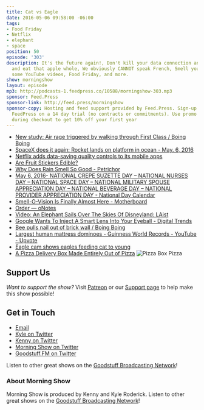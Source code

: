 ```yaml
---
title: Cat vs Eagle
date: 2016-05-06 09:58:00 -06:00
tags:
- Food Friday
- Netflix
- elephant
- space
position: 50
episode: '303'
description: It's the future again!, Don't kill your data connection anymore, Go ahead
  and eat that apple whole, We obviously CANNOT speak French, Smell your way through
  some YouTube videos, Food Friday, and more.
show: morningshow
layout: episode
mp3: http://podcasts-1.feedpress.co/10588/morningshow-303.mp3
sponsor: Feed.Press
sponsor-link: http://feed.press/morningshow
sponsor-copy: Hosting and feed support provided by Feed.Press. Sign-up today and try
  FeedPress on a 14 day trial (no contracts or commitments). Use promo code `morningshow`
  during checkout to get 10% off your first year
---
```


* [New study: Air rage triggered by walking through First Class / Boing Boing](http://boingboing.net/2016/05/03/new-study-air-rage-triggered.html)
* [SpaceX does it again: Rocket lands on platform in ocean - May. 6, 2016](http://money.cnn.com/2016/05/06/technology/spacex-rocket-landing-barge/)
* [Netflix adds data-saving quality controls to its mobile apps](http://www.engadget.com/2016/05/05/netflix-data-saving-quality-controls/)
* [Are Fruit Stickers Edible?](http://bigfrog104.com/are-fruit-stickers-edible/)
* [Why Does Rain Smell So Good - Petrichor](http://www.livescience.com/37648-good-smells-rain-petrichor.html)
* [May 6, 2016- NATIONAL CREPE SUZETTE DAY – NATIONAL NURSES DAY – NATIONAL SPACE DAY – NATIONAL MILITARY SPOUSE APPRECIATION DAY – NATIONAL BEVERAGE DAY – NATIONAL PROVIDER APPRECIATION DAY - National Day Calendar](http://www.nationaldaycalendar.com/2016/05/05/may-6-2016-national-crepe-suzette-day-national-nurses-day-national-space-day-national-military-spouse-appreciation-day-national-beverage-day-national-provider-appreciation-day/)
* [Smell-O-Vision Is Finally Almost Here - Motherboard](http://motherboard.vice.com/read/cyrano-digital-scent-gadget)
* [Order — oNotes](http://www.onotes.com/store/)
* [Video: An Elephant Sails Over The Skies Of Disneyland: LAist](http://laist.com/2016/04/28/elephant_disneyland.php)
* [Google Wants To Inject A Smart Lens Into Your Eyeball - Digital Trends](http://www.digitaltrends.com/cool-tech/google-lens-injection-patent-smart-device/)
* [Bee pulls nail out of brick wall / Boing Boing](http://boingboing.net/2016/05/02/bee-pulls-nail-out-of-brick-wa.html)
* [Largest human mattress dominoes - Guinness World Records - YouTube - Upvote](http://upvote.morningshow.am/largest-human-mattress-dominoes-guinness-world-records-youtube/2016-05-01)
* [Eagle cam shows eagles feeding cat to young](http://www.usatoday.com/story/tech/nation-now/2016/04/29/eagle-cam-shows-eagles-feeding-cat-young/83692396/)
* [A Pizza Delivery Box Made Entirely Out of Pizza](http://laughingsquid.com/a-pizza-delivery-box-made-entirely-out-of-pizza/)
![Pizza Box Pizza](http://i.imgur.com/lmG9PeM.jpg)

## Support Us
*Want to support the show?* Visit [Patreon](http://patreon.com/morningshow) or our [Support page](http://goodstuff.fm/support) to help make this show possible!

## Get in Touch
* [Email](mailto:kyle@goodstuff.fm)
* [Kyle on Twitter](http://twitter.com/dogburps)
* [Kenny on Twitter](http://twitter.com/pizzarobotics)
* [Morning Show on Twitter](http://twitter.com/morningshowam)
* [Goodstuff.FM on Twitter](http://twitter.com/goodstufffm)

Listen to other great shows on the [Goodstuff Broadcasting Network](http://goodstuff.fm/shows)!

### About Morning Show
Morning Show is produced by Kenny and Kyle Roderick. Listen to other great shows on the [Goodstuff Broadcasting Network](http://goodstuff.fm/)!
